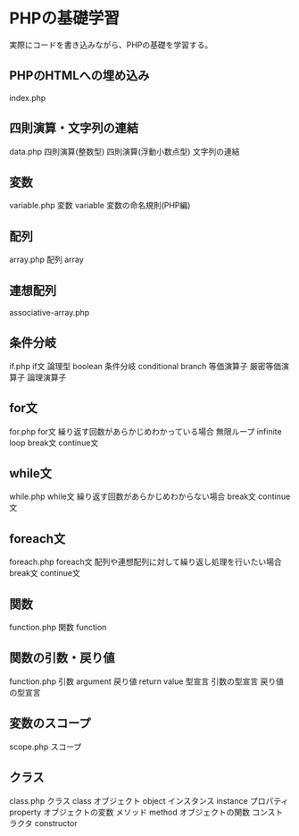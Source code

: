 # PHPの基礎学習
実際にコードを書き込みながら、PHPの基礎を学習する。

## PHPのHTMLへの埋め込み
index.php

## 四則演算・文字列の連結
data.php
四則演算(整数型)
四則演算(浮動小数点型)
文字列の連結

## 変数
variable.php
変数 variable
変数の命名規則(PHP編)

## 配列
array.php
配列 array

## 連想配列
associative-array.php

## 条件分岐
if.php
if文
論理型 boolean
条件分岐 conditional branch
等価演算子
厳密等価演算子
論理演算子

## for文
for.php
for文
  繰り返す回数があらかじめわかっている場合
無限ループ infinite loop
break文
continue文

## while文
while.php
while文
  繰り返す回数があらかじめわからない場合
break文
continue文

## foreach文
foreach.php
foreach文
  配列や連想配列に対して繰り返し処理を行いたい場合
break文
continue文

## 関数
function.php
関数 function

## 関数の引数・戻り値
function.php
引数 argument
戻り値 return value
型宣言
  引数の型宣言
  戻り値の型宣言

## 変数のスコープ
scope.php
スコープ

## クラス
class.php
クラス class
オブジェクト object
インスタンス instance
プロパティ property
 オブジェクトの変数
メソッド method
  オブジェクトの関数
コンストラクタ constructor